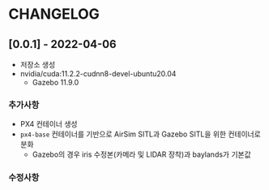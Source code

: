 # CHANGELOG

## [0.0.1] - 2022-04-06
 
- 저장소 생성
- nvidia/cuda:11.2.2-cudnn8-devel-ubuntu20.04
  - Gazebo 11.9.0
 
### 추가사항

- PX4 컨테이너 생성
- `px4-base` 컨테이너를 기반으로 AirSim SITL과 Gazebo SITL을 위한 컨테이너로 분화
  - Gazebo의 경우 iris 수정본(카메라 및 LIDAR 장착)과 baylands가 기본값
 
### 수정사항